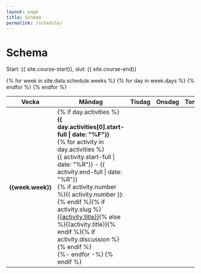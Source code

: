 ```yaml
---
layout: page
title: Schema
permalink: /schedule/
---
```


<h1>Schema</h1>

<p>Start: {{ site.course-start}}, slut: {{ site.course-end}}</p>
<div class="section-des">
<table class="table table-bordered border-primary">
  <colgroup>
      <col style="width: 5em"> <!-- Week -->
      <col style="width: 20%;"> <!-- Monday -->
      <col style="width: 20%;"> <!-- Tuesday -->
      <col style="width: 20%;"> <!-- Wednesday -->
      <col style="width: 20%;"> <!-- Thursday -->
      <col> <!-- Friday -->
  </colgroup>
  <thead>
    <tr>
      <th>Vecka</th>
      <th>Måndag</th>
      <th>Tisdag</th>
      <th>Onsdag</th>
      <th>Torsdag</th>
      <th>Fredag</th>
    </tr>
  </thead>
  <tbody>
    {% for week in site.data.schedule.weeks %}
      <tr>
        <th>{{week.week}}</th>
        {% for day in week.days %}
        <td {% if day.background-color %}style="background-color:{{day.background-color}}"{% endif %}>
          {% if day.activities %}
            <div><strong>{{ day.activities[0].start-full | date: "%F"}}</strong></div>
            {% for activity in day.activities %}
            <div class="pt-4">
              {{ activity.start-full | date: "%R"}} - {{ activity.end-full | date: "%R"}}
              <div>
              {% if activity.number %}{{ activity.number }}: {% endif %}{% if activity.slug %}<a href="{{ activity.slug | prepend: site.baseurl }}">{{activity.title}}</a>{% else %}{{activity.title}}{% endif %}{% if activity.discussion %} <a href="{{activity.discussion}}"><i class="fa fa-comments" aria-hidden="true"></i></a><br>{% endif %}
              </div>
            </div>
            {%- endfor -%}
          {% endif %}
        </td>   
        {% endfor %}
      </tr>
    {% endfor %}
  </tbody>
</table>
</div>
